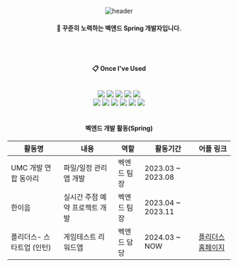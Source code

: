 <div align="center"> 
  
![header](https://capsule-render.vercel.app/api??text=kimjiheeGithub&type=Soft)

  
####  :wave: 꾸준히 노력하는 벡엔드 Spring 개발자입니다.

  
 <br/>
 <br/>
  
####  :clipboard: Once I've Used 
  
 <br/>
  
<img src="https://img.shields.io/badge/JAVA-007396?style=for-the-badge&logo=Java&logoColor=white">
<img src="https://img.shields.io/badge/JavaScript-F7DF1E?style=for-the-badge&logo=JavaScript&logoColor=white">
<img src="https://img.shields.io/badge/Spring-6DB33F?style=for-the-badge&logo=Spring&logoColor=white">
<img src="https://img.shields.io/badge/HTML5-E34F26?style=for-the-badge&logo=HTML5&logoColor=white">
<img src="https://img.shields.io/badge/CSS3-1572B6?style=for-the-badge&logo=CSS3&logoColor=white"> <br>
<img src="https://img.shields.io/badge/MySQL-4479A1?style=for-the-badge&logo=MySQL&logoColor=white">
<img src="https://img.shields.io/badge/Oracle-F80000?style=for-the-badge&logo=Oracle&logoColor=white"> 
<img src="https://img.shields.io/badge/aws-232F3E?style=for-the-badge&logo=Amazon aws&logoColor=white">
<img src="https://img.shields.io/badge/Eclipse-2C2255?style=for-the-badge&logo=Eclipse%20IDE&logoColor=white">
<img src="https://img.shields.io/badge/github-181717?style=for-the-badge&logo=github&logoColor=white">
<img src="https://img.shields.io/badge/Kotlin-181717?style=for-the-badge&logo=Kotlin&logoColor=white">


 
   <br/>
   <br/>
 
#### 벡엔드 개발 활동(Spring)

| 활동명                              | 내용                               | 역할                | 활동기간           | 어플 링크                      |
|-----------------------------------|-----------------------------------|---------------------|---------------------|-------------------------------|
| UMC 개발 연합 동아리 | 파일/일정 관리 앱 개발          | 벡엔드 팀장         | 2023.03 ~ 2023.08 |                               |
| 한이음                                | 실시간 주점 예약 프로젝트 개발 | 벡엔드 팀장         | 2023.04 ~ 2023.11 |                               |
| 플리더스- 스타트업 (인턴)              | 게임테스트 리워드앱             | 벡엔드 담당         | 2024.03 ~   NOW       | [플리더스 홈페이지](https://www.plithus.kr/) |
  
</div>
